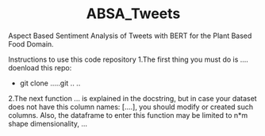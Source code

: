 # <center> ABSA_Tweets </center>

Aspect Based Sentiment Analysis of Tweets with BERT for the Plant Based Food Domain. 

Instructions to use this code repository
1.The first thing you must do is .... doenload this repo:

- git clone .....git
.. ..

2.The next function ... is explained in the docstring, but in case your dataset does not have this column names: [....], you should modify or created such columns. Also, the dataframe to enter this function may be limited to n*m shape dimensionality, ...
